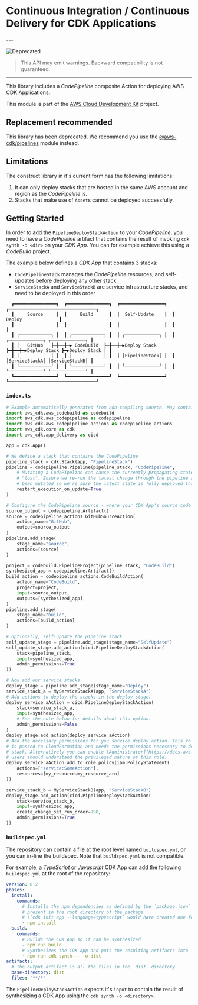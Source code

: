 # Continuous Integration / Continuous Delivery for CDK Applications

<!--BEGIN STABILITY BANNER-->---


![Deprecated](https://img.shields.io/badge/deprecated-critical.svg?style=for-the-badge)

> This API may emit warnings. Backward compatibility is not guaranteed.

---
<!--END STABILITY BANNER-->

This library includes a *CodePipeline* composite Action for deploying AWS CDK Applications.

This module is part of the [AWS Cloud Development Kit](https://github.com/aws/aws-cdk) project.

## Replacement recommended

This library has been deprecated. We recommend you use the
[@aws-cdk/pipelines](https://docs.aws.amazon.com/cdk/api/latest/docs/pipelines-readme.html) module instead.

## Limitations

The construct library in it's current form has the following limitations:

1. It can only deploy stacks that are hosted in the same AWS account and region as the *CodePipeline* is.
2. Stacks that make use of `Asset`s cannot be deployed successfully.

## Getting Started

In order to add the `PipelineDeployStackAction` to your *CodePipeline*, you need to have a *CodePipeline* artifact that
contains the result of invoking `cdk synth -o <dir>` on your *CDK App*. You can for example achieve this using a
*CodeBuild* project.

The example below defines a *CDK App* that contains 3 stacks:

* `CodePipelineStack` manages the *CodePipeline* resources, and self-updates before deploying any other stack
* `ServiceStackA` and `ServiceStackB` are service infrastructure stacks, and need to be deployed in this order

```plaintext
  ┏━━━━━━━━━━━━━━━━┓  ┏━━━━━━━━━━━━━━━━┓  ┏━━━━━━━━━━━━━━━━━┓  ┏━━━━━━━━━━━━━━━━━━━━━━━━━━━━━━━━━┓
  ┃     Source     ┃  ┃     Build      ┃  ┃  Self-Update    ┃  ┃             Deploy              ┃
  ┃                ┃  ┃                ┃  ┃                 ┃  ┃                                 ┃
  ┃ ┌────────────┐ ┃  ┃ ┌────────────┐ ┃  ┃ ┌─────────────┐ ┃  ┃ ┌─────────────┐ ┌─────────────┐ ┃
  ┃ │   GitHub   ┣━╋━━╋━▶ CodeBuild  ┣━╋━━╋━▶Deploy Stack ┣━╋━━╋━▶Deploy Stack ┣━▶Deploy Stack │ ┃
  ┃ │            │ ┃  ┃ │            │ ┃  ┃ │PipelineStack│ ┃  ┃ │ServiceStackA│ │ServiceStackB│ ┃
  ┃ └────────────┘ ┃  ┃ └────────────┘ ┃  ┃ └─────────────┘ ┃  ┃ └─────────────┘ └─────────────┘ ┃
  ┗━━━━━━━━━━━━━━━━┛  ┗━━━━━━━━━━━━━━━━┛  ┗━━━━━━━━━━━━━━━━━┛  ┗━━━━━━━━━━━━━━━━━━━━━━━━━━━━━━━━━┛
```

### `index.ts`

```python
# Example automatically generated from non-compiling source. May contain errors.
import aws_cdk.aws_codebuild as codebuild
import aws_cdk.aws_codepipeline as codepipeline
import aws_cdk.aws_codepipeline_actions as codepipeline_actions
import aws_cdk.core as cdk
import aws_cdk.app_delivery as cicd

app = cdk.App()

# We define a stack that contains the CodePipeline
pipeline_stack = cdk.Stack(app, "PipelineStack")
pipeline = codepipeline.Pipeline(pipeline_stack, "CodePipeline",
    # Mutating a CodePipeline can cause the currently propagating state to be
    # "lost". Ensure we re-run the latest change through the pipeline after it's
    # been mutated so we're sure the latest state is fully deployed through.
    restart_execution_on_update=True
)

# Configure the CodePipeline source - where your CDK App's source code is hosted
source_output = codepipeline.Artifact()
source = codepipeline_actions.GitHubSourceAction(
    action_name="GitHub",
    output=source_output
)
pipeline.add_stage(
    stage_name="source",
    actions=[source]
)

project = codebuild.PipelineProject(pipeline_stack, "CodeBuild")
synthesized_app = codepipeline.Artifact()
build_action = codepipeline_actions.CodeBuildAction(
    action_name="CodeBuild",
    project=project,
    input=source_output,
    outputs=[synthesized_app]
)
pipeline.add_stage(
    stage_name="build",
    actions=[build_action]
)

# Optionally, self-update the pipeline stack
self_update_stage = pipeline.add_stage(stage_name="SelfUpdate")
self_update_stage.add_action(cicd.PipelineDeployStackAction(
    stack=pipeline_stack,
    input=synthesized_app,
    admin_permissions=True
))

# Now add our service stacks
deploy_stage = pipeline.add_stage(stage_name="Deploy")
service_stack_a = MyServiceStackA(app, "ServiceStackA")
# Add actions to deploy the stacks in the deploy stage:
deploy_service_aAction = cicd.PipelineDeployStackAction(
    stack=service_stack_a,
    input=synthesized_app,
    # See the note below for details about this option.
    admin_permissions=False
)
deploy_stage.add_action(deploy_service_aAction)
# Add the necessary permissions for you service deploy action. This role is
# is passed to CloudFormation and needs the permissions necessary to deploy
# stack. Alternatively you can enable [Administrator](https://docs.aws.amazon.com/IAM/latest/UserGuide/access_policies_job-functions.html#jf_administrator) permissions above,
# users should understand the privileged nature of this role.
deploy_service_aAction.add_to_role_policy(iam.PolicyStatement(
    actions=["service:SomeAction"],
    resources=[my_resource.my_resource_arn]
))

service_stack_b = MyServiceStackB(app, "ServiceStackB")
deploy_stage.add_action(cicd.PipelineDeployStackAction(
    stack=service_stack_b,
    input=synthesized_app,
    create_change_set_run_order=998,
    admin_permissions=True
))
```

### `buildspec.yml`

The repository can contain a file at the root level named `buildspec.yml`, or
you can in-line the buildspec. Note that `buildspec.yaml` is not compatible.

For example, a *TypeScript* or *Javascript* CDK App can add the following `buildspec.yml`
at the root of the repository:

```yml
version: 0.2
phases:
  install:
    commands:
      # Installs the npm dependencies as defined by the `package.json` file
      # present in the root directory of the package
      # (`cdk init app --language=typescript` would have created one for you)
      - npm install
  build:
    commands:
      # Builds the CDK App so it can be synthesized
      - npm run build
      # Synthesizes the CDK App and puts the resulting artifacts into `dist`
      - npm run cdk synth -- -o dist
artifacts:
  # The output artifact is all the files in the `dist` directory
  base-directory: dist
  files: '**/*'
```

The `PipelineDeployStackAction` expects it's `input` to contain the result of
synthesizing a CDK App using the `cdk synth -o <directory>`.
